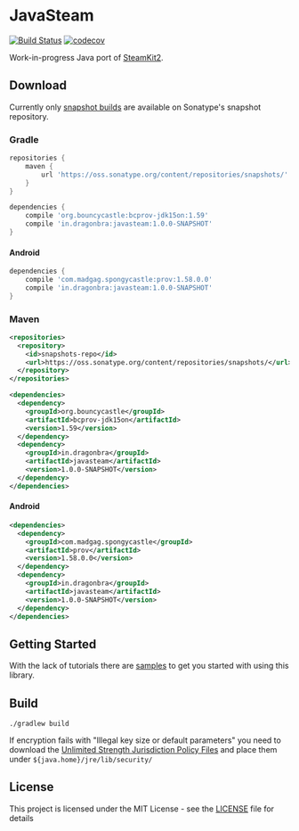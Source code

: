 # JavaSteam
[![Build Status](https://travis-ci.org/Longi94/JavaSteam.svg?branch=master)](https://travis-ci.org/Longi94/JavaSteam) [![codecov](https://codecov.io/gh/Longi94/JavaSteam/branch/master/graph/badge.svg)](https://codecov.io/gh/Longi94/JavaSteam)

Work-in-progress Java port of [SteamKit2](https://github.com/SteamRE/SteamKit).

## Download

Currently only [snapshot builds](https://oss.sonatype.org/content/repositories/snapshots/in/dragonbra/javasteam/1.0.0-SNAPSHOT/) are available on Sonatype's snapshot repository.

### Gradle

```groovy
repositories {
    maven {
        url 'https://oss.sonatype.org/content/repositories/snapshots/'
    }
}

dependencies {
    compile 'org.bouncycastle:bcprov-jdk15on:1.59'
    compile 'in.dragonbra:javasteam:1.0.0-SNAPSHOT'
}
```

#### Android

```groovy
dependencies {
    compile 'com.madgag.spongycastle:prov:1.58.0.0'
    compile 'in.dragonbra:javasteam:1.0.0-SNAPSHOT'
}
```

### Maven

```xml
<repositories>
  <repository>
    <id>snapshots-repo</id>
    <url>https://oss.sonatype.org/content/repositories/snapshots/</url>
  </repository>
</repositories>

<dependencies>
  <dependency>
    <groupId>org.bouncycastle</groupId>
    <artifactId>bcprov-jdk15on</artifactId>
    <version>1.59</version>
  </dependency>
  <dependency>
    <groupId>in.dragonbra</groupId>
    <artifactId>javasteam</artifactId>
    <version>1.0.0-SNAPSHOT</version>
  </dependency>
</dependencies>
```

#### Android

```xml
<dependencies>
  <dependency>
    <groupId>com.madgag.spongycastle</groupId>
    <artifactId>prov</artifactId>
    <version>1.58.0.0</version>
  </dependency>
  <dependency>
    <groupId>in.dragonbra</groupId>
    <artifactId>javasteam</artifactId>
    <version>1.0.0-SNAPSHOT</version>
  </dependency>
</dependencies>
```

## Getting Started

With the lack of tutorials there are [samples](https://github.com/Longi94/JavaSteam/tree/master/javasteam-samples/src/main/java/in/dragonbra/javasteamsamples) to get you started with using this library.

## Build

```./gradlew build```

If encryption fails with "Illegal key size or default parameters" you need to download the [Unlimited Strength Jurisdiction Policy Files](http://www.oracle.com/technetwork/java/javase/downloads/jce8-download-2133166.html) and place them under `${java.home}/jre/lib/security/`

## License

This project is licensed under the MIT License - see the [LICENSE](LICENSE) file for details

